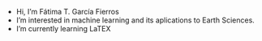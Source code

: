 - Hi, I’m Fátima T. García Fierros
- I’m interested in machine learning and its aplications to Earth Sciences.
- I’m currently learning LaTEX 

<!---
fatima-tgf/fatima-tgf is a ✨ special ✨ repository because its `README.md` (this file) appears on your GitHub profile.
You can click the Preview link to take a look at your changes.
--->
